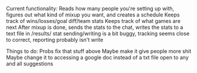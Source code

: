 Current functionality:
Reads how many people you're setting up with, figures out what kind of mixup you want, and creates a schedule
Keeps track of wins/losses/goal diff/team stats
Keeps track of what games are next
After mixup is done, sends the stats to the chat, writes the stats to a text file in /results/
stat sending/writing is a bit buggy, tracking seems close to correct, reporting probably isn't write

Things to do:
Probs fix that stuff above
Maybe make it give people more shit
Maybe change it to accessing a google doc instead of a txt file
open to any and all suggestions
